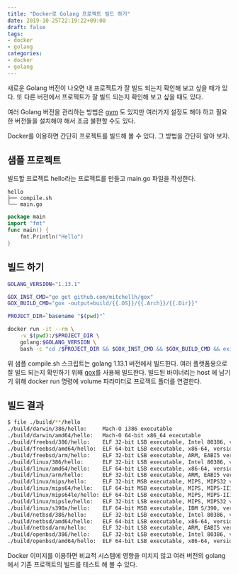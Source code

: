 ```yaml
---
title: "Docker로 Golang 프로젝트 빌드 하기"
date: 2019-10-25T22:19:22+09:00
draft: false
tags:
- docker
- golang
categories:
- docker
- golang
---
```


새로운 Golang 버전이 나오면 내 프로젝트가 잘 빌드 되는지 확인해 보고 싶을 때가 있다. 
또 다른 버전에서 프로젝트가 잘 빌드 되는지 확인해 보고 싶을 때도 있다.

여러 Golang 버전을 관리하는 방법은 [gvm](https://github.com/moovweb/gvm) 도 있지만 여러가지 설정도 해야 하고 필요한 버전들을 설치해야 해서 조금 불편할 수도 있다.

Docker를 이용하면 간단히 프로젝트를 빌드해 볼 수 있다. 그 방법을 간단히 알아 보자.

## 샘플 프로젝트 
빌드할 프로젝트 hello라는 프로젝트를 만들고 main.go 파일을 작성한다.

```
hello
├── compile.sh
└── main.go
```

``` go
package main
import "fmt"
func main() {
    fmt.Println("Hello")
}
```

## 빌드 하기 
``` bash
GOLANG_VERSION="1.13.1"

GOX_INST_CMD="go get github.com/mitchellh/gox"
GOX_BUILD_CMD="gox -output=build/{{.OS}}/{{.Arch}}/{{.Dir}}"

PROJECT_DIR=`basename "$(pwd)"`

docker run -it --rm \
	-v $(pwd):/$PROJECT_DIR \
	golang:$GOLANG_VERSION \
	bash -c "cd /$PROJECT_DIR && $GOX_INST_CMD && $GOX_BUILD_CMD && exit"
```

위 샘플 compile.sh 스크립트는 golang 1.13.1 버전에서 빌드한다.
여러 플랫폼용으로 잘 빌드 되는지 확인하기 위해 [gox](https://github.com/mitchellh/gox)를 사용해 빌드한다.
빌드된 바이너리는 host 에 남기기 위해 docker run 명령에 volume 파라미터로 프로젝트 폴더를 연결한다.

## 빌드 결과

``` bash
$ file ./build/**/hello
./build/darwin/386/hello:     Mach-O i386 executable
./build/darwin/amd64/hello:   Mach-O 64-bit x86_64 executable
./build/freebsd/386/hello:    ELF 32-bit LSB executable, Intel 80386, version 1 (FreeBSD), statically linked, not stripped
./build/freebsd/amd64/hello:  ELF 64-bit LSB executable, x86-64, version 1 (FreeBSD), statically linked, not stripped
./build/freebsd/arm/hello:    ELF 32-bit LSB executable, ARM, EABI5 version 1 (FreeBSD), statically linked, not stripped
./build/linux/386/hello:      ELF 32-bit LSB executable, Intel 80386, version 1 (SYSV), statically linked, not stripped
./build/linux/amd64/hello:    ELF 64-bit LSB executable, x86-64, version 1 (SYSV), statically linked, not stripped
./build/linux/arm/hello:      ELF 32-bit LSB executable, ARM, EABI5 version 1 (SYSV), statically linked, not stripped
./build/linux/mips/hello:     ELF 32-bit MSB executable, MIPS, MIPS32 version 1 (SYSV), statically linked, not stripped
./build/linux/mips64/hello:   ELF 64-bit MSB executable, MIPS, MIPS-III version 1 (SYSV), statically linked, not stripped
./build/linux/mips64le/hello: ELF 64-bit LSB executable, MIPS, MIPS-III version 1 (SYSV), statically linked, not stripped
./build/linux/mipsle/hello:   ELF 32-bit LSB executable, MIPS, MIPS32 version 1 (SYSV), statically linked, not stripped
./build/linux/s390x/hello:    ELF 64-bit MSB executable, IBM S/390, version 1 (SYSV), statically linked, not stripped
./build/netbsd/386/hello:     ELF 32-bit LSB executable, Intel 80386, version 1 (NetBSD), statically linked, for NetBSD 5.99, not stripped
./build/netbsd/amd64/hello:   ELF 64-bit LSB executable, x86-64, version 1 (NetBSD), statically linked, for NetBSD 5.99, not stripped
./build/netbsd/arm/hello:     ELF 32-bit LSB executable, ARM, EABI5 version 1 (NetBSD), statically linked, for NetBSD 5.99, not stripped
./build/openbsd/386/hello:    ELF 32-bit LSB executable, Intel 80386, version 1 (OpenBSD), statically linked, for OpenBSD, not stripped
./build/openbsd/amd64/hello:  ELF 64-bit LSB executable, x86-64, version 1 (OpenBSD), statically linked, for OpenBSD, not stripped

```

Docker 이미지를 이용하면 비교적 시스템에 영향을 미치지 않고 여러 버전의 golang 에서 기존 프로젝트의 빌드를 테스트 해 볼 수 있다. 
